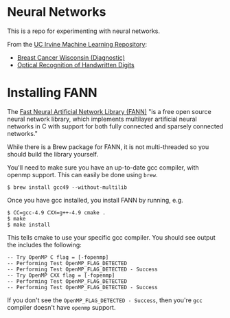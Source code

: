 # Neural Networks

This is a repo for experimenting with neural networks.

From the [UC Irvine Machine Learning Repository](http://archive.ics.uci.edu/ml/index.html):

* [Breast Cancer Wisconsin (Diagnostic)](breast_cancer/README.md)
* [Optical Recognition of Handwritten Digits](optdigits/README.md)

# Installing FANN

The [Fast Neural Artificial Network Library (FANN)](http://leenissen.dk/fann/wp/) "is a free open source neural network library, which implements multilayer artificial neural networks in C with support for both fully connected and sparsely connected networks."

While there is a Brew package for FANN, it is not multi-threaded so you should build the library yourself.

You'll need to make sure you have an up-to-date gcc compiler, with openmp support. This can easily be done using `brew`.

```
$ brew install gcc49 --without-multilib
```

Once you have gcc installed, you install FANN by running, e.g.

```
$ CC=gcc-4.9 CXX=g++-4.9 cmake .
$ make
$ make install
```

This tells cmake to use your specific gcc compiler. You should see output the includes the following:

```
-- Try OpenMP C flag = [-fopenmp]
-- Performing Test OpenMP_FLAG_DETECTED
-- Performing Test OpenMP_FLAG_DETECTED - Success
-- Try OpenMP CXX flag = [-fopenmp]
-- Performing Test OpenMP_FLAG_DETECTED
-- Performing Test OpenMP_FLAG_DETECTED - Success
```

If you don't see the `OpenMP_FLAG_DETECTED - Success`, then you're `gcc` compiler doesn't have `openmp` support.

